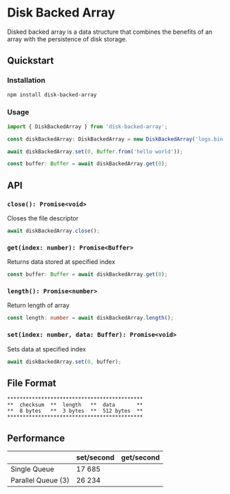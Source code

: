 # Disk Backed Array
Disked backed array is a data structure that combines the benefits of an array with the persistence of disk storage.

## Quickstart

### Installation

```bash
npm install disk-backed-array
```

### Usage

```typescript
import { DiskBackedArray } from 'disk-backed-array';

const diskBackedArray: DiskBackedArray = new DiskBackedArray('logs.bin');

await diskBackedArray.set(0, Buffer.from('hello world'));

const buffer: Buffer = await diskBackedArray.get(0);
```

## API

### `close(): Promise<void>`

Closes the file descriptor

```typescript
await diskBackedArray.close();
```

### `get(index: number): Promise<Buffer>`

Returns data stored at specified index

```typescript
const buffer: Buffer = await diskBackedArray.get(0);
```

### `length(): Promise<number>`

Return length of array

```typescript
const length: number = await diskBackedArray.length();
```

### `set(index: number, data: Buffer): Promise<void>`

Sets data at specified index

```typescript
await diskBackedArray.set(0, buffer);
```

## File Format

```
********************************************
**  checksum  **  length   **  data       **
**  8 bytes   **  3 bytes  **  512 bytes  **
********************************************
```

## Performance

|                     | set/second | get/second |
|---------------------|------------|------------|
| Single Queue        | 17 685     |            |
| Parallel Queue (3)  | 26 234     |            |
